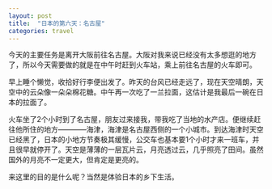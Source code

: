 ```yaml
---
layout: post
title:  "日本的第六天：名古屋"
categories: travel
---
```


今天的主要任务是离开大阪前往名古屋。大阪对我来说已经没有太多想逛的地方了，所以今天需要做的就是在中午时赶到火车站，乘上前往名古屋的火车即可。

早上睡个懒觉，收拾好行李便出发了。昨天的台风已经走远了，现在天空晴朗，天空中的云朵像一朵朵棉花糖。中午再一次吃了一兰拉面，这估计是我最后一碗在日本的拉面了。

火车坐了2个小时到了名古屋，朋友过来接我，带我吃了当地的水产店。便继续赶往他所住的地方————海津，海津是名古屋西侧的一个小城市。到达海津时天空已经黑了，日本的小地方节奏极其缓慢，公交车也基本要1个小时才来一班车，并且很早就停开了。天空是薄薄的一层瓦片云，月亮透过云，几乎照亮了田间。虽然国外的月亮不一定更大，但肯定是更亮的。

来这里的目的是什么呢？当然是体验日本的乡下生活。
